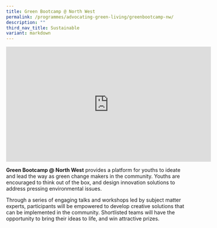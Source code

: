 ```yaml
---
title: Green Bootcamp @ North West
permalink: /programmes/advocating-green-living/greenbootcamp-nw/
description: ""
third_nav_title: Sustainable
variant: markdown
---
```

<iframe allowfullscreen="" allow="accelerometer; autoplay; clipboard-write; encrypted-media; gyroscope; picture-in-picture; web-share" frameborder="0" title="YouTube video player" src="https://www.youtube.com/embed/hsACnPm88-E?si=LPDubehw3sRuiZx1" height="315" width="560"></iframe>

**Green Bootcamp @ North West** provides a platform for youths to ideate and lead the way as green change makers in the community. Youths are encouraged to think out of the box, and design innovation solutions to address pressing environmental issues.

 Through a series of engaging talks and workshops led by subject matter experts, participants will be empowered to develop creative solutions that can be implemented in the community. Shortlisted teams will have the opportunity to bring their ideas to life, and win attractive prizes.
